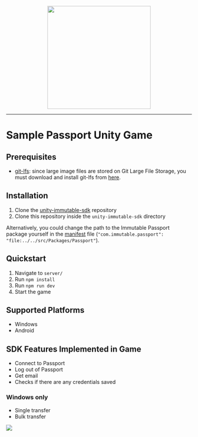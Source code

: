 <div align="center">
  <p align="center">
    <a  href="https://docs.x.immutable.com/docs">
      <img src="https://cdn.dribbble.com/users/1299339/screenshots/7133657/media/837237d447d36581ebd59ec36d30daea.gif" width="280"/>
    </a>
  </p>
</div>

---

# Sample Passport Unity Game

## Prerequisites
- [git-lfs](https://git-lfs.github.com/): since large image files are stored on Git Large File Storage, you must download and install git-lfs from [here](https://git-lfs.github.com/).

## Installation

1. Clone the [unity-immutable-sdk](https://github.com/immutable/unity-immutable-sdk) repository
2. Clone this repository inside the `unity-immutable-sdk` directory

Alternatively, you could change the path to the Immutable Passport package yourself in the [manifest](https://github.com/immutable/sample-passport-unity-game/blob/main/Packages/manifest.json) file (`"com.immutable.passport": "file:../../src/Packages/Passport"`).

## Quickstart

1. Navigate to `server/`
2. Run `npm install`
3. Run `npm run dev`
4. Start the game

## Supported Platforms

* Windows
* Android

## SDK Features Implemented in Game

* Connect to Passport
* Log out of Passport
* Get email
* Checks if there are any credentials saved

### Windows only

* Single transfer
* Bulk transfer

![](https://github.com/immutable/sample-passport-unity-game/blob/main/demo.gif)
